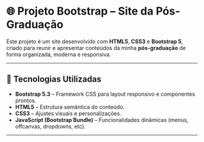 # 🌐 Projeto Bootstrap – Site da Pós-Graduação

Este projeto é um site desenvolvido com **HTML5**, **CSS3** e **Bootstrap 5**, criado para reunir e apresentar conteúdos da minha **pós-graduação** de forma organizada, moderna e responsiva.

---

## 🚀 Tecnologias Utilizadas

- **Bootstrap 5.3** – Framework CSS para layout responsivo e componentes prontos.  
- **HTML5** – Estrutura semântica do conteúdo.  
- **CSS3** – Ajustes visuais e personalizações.  
- **JavaScript (Bootstrap Bundle)** – Funcionalidades dinâmicas (menus, offcanvas, dropdowns, etc).

---
